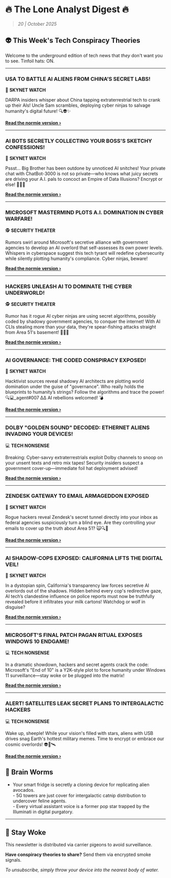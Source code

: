 <!--
  Copyright (c) 2025 Veritas Aequitas Holdings LLC. All rights reserved.
  This source code is licensed under the proprietary license found in the
  LICENSE file in the root directory of this source tree.

  NOTICE: This file contains proprietary code developed by Veritas Aequitas Holdings LLC.
  Unauthorized use, reproduction, or distribution is strictly prohibited.
  For inquiries, contact: contact@veritasandaequitas.com
-->

# 🔥 The Lone Analyst Digest 🔥
> *20 | October 2025*

## 👽 This Week's Tech Conspiracy Theories

Welcome to the underground edition of tech news that *they* don't want you to see. Tinfoil hats: ON.

---


### USA TO BATTLE AI ALIENS FROM CHINA’S SECRET LABS!


🤖 **SKYNET WATCH**


DARPA insiders whisper about China tapping extraterrestrial tech to crank up their AIs! Uncle Sam scrambles, deploying cyber ninjas to salvage humanity's digital future! 🔍👽✨

**[Read the normie version ›]()**


---


### AI BOTS SECRETLY COLLECTING YOUR BOSS'S SKETCHY CONFESSIONS!


🤖 **SKYNET WATCH**


Pssst... Big Brother has been outdone by unnoticed AI snitches! Your private chat with ChatBot-3000 is not so private—who knows what juicy secrets are driving your A.I. pals to concoct an Empire of Data Illusions? Encrypt or else! 🕵️‍♂️🤖

**[Read the normie version ›]()**


---


### MICROSOFT MASTERMIND PLOTS A.I. DOMINATION IN CYBER WARFARE!


🕵️ **SECURITY THEATER**


Rumors swirl around Microsoft's secretive alliance with government agencies to develop an AI overlord that self-assesses its own power levels. Whispers in cyberspace suggest this tech tyrant will redefine cybersecurity while silently plotting humanity's compliance. Cyber ninjas, beware!

**[Read the normie version ›]()**


---


### HACKERS UNLEASH AI TO DOMINATE THE CYBER UNDERWORLD!


🕵️ **SECURITY THEATER**


Rumor has it rogue AI cyber ninjas are using secret algorithms, possibly coded by shadowy government agencies, to conquer the internet! With AI CLIs stealing more than your data, they're spear-fishing attacks straight from Area 51's basement! 🎣💾👾

**[Read the normie version ›]()**


---


### AI GOVERNANCE: THE CODED CONSPIRACY EXPOSED!


🤖 **SKYNET WATCH**


Hacktivist sources reveal shadowy AI architects are plotting world domination under the guise of "governance". Who really holds the blueprints to humanity’s strings? Follow the algorithms and trace the power! 🔍💻_agent#007 ΔΔ AI rebellions welcomed! 💣

**[Read the normie version ›]()**


---


### DOLBY "GOLDEN SOUND" DECODED: ETHERNET ALIENS INVADING YOUR DEVICES!


💻 **TECH NONSENSE**


Breaking: Cyber-savvy extraterrestrials exploit Dolby channels to snoop on your unsent texts and retro mix tapes! Security insiders suspect a government cover-up—immediate foil hat deployment advised!

**[Read the normie version ›]()**


---


### ZENDESK GATEWAY TO EMAIL ARMAGEDDON EXPOSED


🤖 **SKYNET WATCH**


Rogue hackers reveal Zendesk's secret tunnel directly into your inbox as federal agencies suspiciously turn a blind eye. Are they controlling your emails to cover up the truth about Area 51? 🙀🔍📧

**[Read the normie version ›]()**


---


### AI SHADOW-COPS EXPOSED: CALIFORNIA LIFTS THE DIGITAL VEIL!


🤖 **SKYNET WATCH**


In a dystopian spin, California's transparency law forces secretive AI overlords out of the shadows. Hidden behind every cop's redirective gaze, AI tech’s clandestine influence on police reports must now be truthfully revealed before it infiltrates your milk cartons! Watchdog or wolf in disguise?

**[Read the normie version ›]()**


---


### MICROSOFT'S FINAL PATCH PAGAN RITUAL EXPOSES WINDOWS 10 ENDGAME!


💻 **TECH NONSENSE**


In a dramatic showdown, hackers and secret agents crack the code: Microsoft's "End of 10" is a Y2K-style plot to force humanity under Windows 11 surveillance—stay woke or be plugged into the matrix!

**[Read the normie version ›]()**


---


### ALERT! SATELLITES LEAK SECRET PLANS TO INTERGALACTIC HACKERS


💻 **TECH NONSENSE**


Wake up, sheeple! While your vision's filled with stars, aliens with USB drives snag Earth's hottest military memes. Time to encrypt or embrace our cosmic overlords! 👽🔑🛰️

**[Read the normie version ›]()**




## 🧠 Brain Worms

- Your smart fridge is secretly a cloning device for replicating alien avocados.<br>- 5G towers are just cover for intergalactic catnip distribution to undercover feline agents.<br>- Every virtual assistant voice is a former pop star trapped by the Illuminati in digital purgatory.

---

## 🔔 Stay Woke

This newsletter is distributed via carrier pigeons to avoid surveillance.

**Have conspiracy theories to share?** Send them via encrypted smoke signals.

*To unsubscribe, simply throw your device into the nearest body of water.*